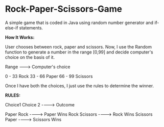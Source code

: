 # Rock-Paper-Scissors-Game

A simple game that is coded in Java using random number generator and if-else-if statements.

<b>How It Works:</b>

User chooses between rock, paper and scissors. 
Now, I use the Random function to generate a number in the range [0,99] and decide computer's 
choice on the basis of it.

Range    --->    Computer's choice

0 - 33		     Rock
33 - 66  	     Paper
66 - 99		     Scissors

Once I have both the choices, I just use the rules to determine the winner.

<b>RULES: </b>

Choice1            Choice 2    ---->    Outcome

Paper		   Rock       ----> 	Paper Wins
Rock		   Scissors    ---->	Rock Wins
Scissors  	   Paper       ----> 	Scissors Wins

